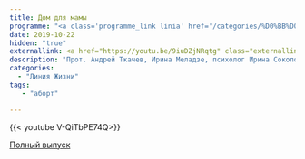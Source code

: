 ```yaml
---
title: Дом для мамы
programme: "<a class='programme_link linia' href='/categories/%D0%BB%D0%B8%D0%BD%D0%B8%D1%8F-%D0%B6%D0%B8%D0%B7%D0%BD%D0%B8/'>Линия Жизни</a>"
date: 2019-10-22
hidden: "true"
externallink: <a href="https://youtu.be/9iuDZjNRqtg" class="externallink" target="_blank">Полный выпуск </a>
description: "Прот. Андрей Ткачев, Ирина Меладзе, психолог Ирина Соколовская и Василий Рулинский."
categories:
  - "Линия Жизни"
tags:
   - "аборт"

---
```

{{< youtube V-QiTbPE74Q>}}








<!--more-->

<div class='border-botton'><a href='https://youtu.be/94_hEoA0FGU' class='sample'>Полный выпуск</a></div>
